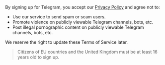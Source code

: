 By signing up for Telegram, you accept our [Privacy Policy](https://telegram.org/privacy) and agree not to:

*   Use our service to send spam or scam users.
*   Promote violence on publicly viewable Telegram channels, bots, etc.
*   Post illegal pornographic content on publicly viewable Telegram channels, bots, etc.

We reserve the right to update these Terms of Service later.

> Citizens of EU countries and the United Kingdom must be at least 16 years old to sign up.